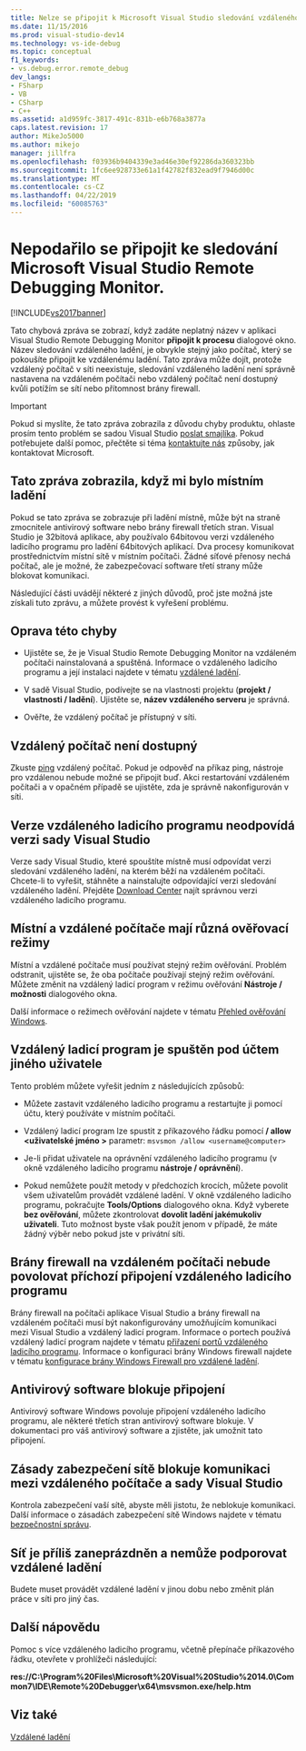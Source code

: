 ```yaml
---
title: Nelze se připojit k Microsoft Visual Studio sledování vzdáleného ladění | Dokumentace Microsoftu
ms.date: 11/15/2016
ms.prod: visual-studio-dev14
ms.technology: vs-ide-debug
ms.topic: conceptual
f1_keywords:
- vs.debug.error.remote_debug
dev_langs:
- FSharp
- VB
- CSharp
- C++
ms.assetid: a1d959fc-3817-491c-831b-e6b768a3877a
caps.latest.revision: 17
author: MikeJo5000
ms.author: mikejo
manager: jillfra
ms.openlocfilehash: f03936b9404339e3ad46e30ef92286da360323bb
ms.sourcegitcommit: 1fc6ee928733e61a1f42782f832ead9f7946d00c
ms.translationtype: MT
ms.contentlocale: cs-CZ
ms.lasthandoff: 04/22/2019
ms.locfileid: "60085763"
---
```

# <a name="unable-to-connect-to-the-microsoft-visual-studio-remote-debugging-monitor"></a>Nepodařilo se připojit ke sledování Microsoft Visual Studio Remote Debugging Monitor.
[!INCLUDE[vs2017banner](../includes/vs2017banner.md)]

Tato chybová zpráva se zobrazí, když zadáte neplatný název v aplikaci Visual Studio Remote Debugging Monitor **připojit k procesu** dialogové okno. Název sledování vzdáleného ladění, je obvykle stejný jako počítač, který se pokoušíte připojit ke vzdálenému ladění. Tato zpráva může dojít, protože vzdálený počítač v síti neexistuje, sledování vzdáleného ladění není správně nastavena na vzdáleném počítači nebo vzdálený počítač není dostupný kvůli potížím se sítí nebo přítomnost brány firewall.  
  
> [!IMPORTANT]
>  Pokud si myslíte, že tato zpráva zobrazila z důvodu chyby produktu, ohlaste prosím tento problém se sadou Visual Studio [poslat smajlíka](http://msdn.microsoft.com/library/5cc9b67a-54d0-41b0-aa8f-80dff4475a6b). Pokud potřebujete další pomoc, přečtěte si téma [kontaktujte nás](../ide/talk-to-us.md) způsoby, jak kontaktovat Microsoft.  
  
## <a name="i-got-this-message-while-i-was-debugging-locally"></a>Tato zpráva zobrazila, když mi bylo místním ladění  
 Pokud se tato zpráva se zobrazuje při ladění místně, může být na straně zmocnitele antivirový software nebo brány firewall třetích stran. Visual Studio je 32bitová aplikace, aby používalo 64bitovou verzi vzdáleného ladicího programu pro ladění 64bitových aplikací. Dva procesy komunikovat prostřednictvím místní sítě v místním počítači. Žádné síťové přenosy nechá počítač, ale je možné, že zabezpečovací software třetí strany může blokovat komunikaci.  
  
 Následující části uvádějí některé z jiných důvodů, proč jste možná jste získali tuto zprávu, a můžete provést k vyřešení problému.  
  
## <a name="to-correct-this-error"></a>Oprava této chyby  
  
- Ujistěte se, že je Visual Studio Remote Debugging Monitor na vzdáleném počítači nainstalovaná a spuštěná. Informace o vzdáleného ladicího programu a její instalaci najdete v tématu [vzdálené ladění](../debugger/remote-debugging.md).  
  
- V sadě Visual Studio, podívejte se na vlastnosti projektu (**projekt / vlastnosti / ladění**). Ujistěte se, **název vzdáleného serveru** je správná.  
  
- Ověřte, že vzdálený počítač je přístupný v síti.  
  
## <a name="the-remote-machine-is-not-reachable"></a>Vzdálený počítač není dostupný  
 Zkuste [ping](https://technet.microsoft.com/library/ee624059\(v=ws.10\).aspx) vzdálený počítač. Pokud je odpověď na příkaz ping, nástroje pro vzdálenou nebude možné se připojit buď. Akci restartování vzdáleném počítači a v opačném případě se ujistěte, zda je správně nakonfigurován v síti.  
  
## <a name="the-version-of-the-remote-debugger-doesnt-match-the-version-of-visual-studio"></a>Verze vzdáleného ladicího programu neodpovídá verzi sady Visual Studio  
 Verze sady Visual Studio, které spouštíte místně musí odpovídat verzi sledování vzdáleného ladění, na kterém běží na vzdáleném počítači. Chcete-li to vyřešit, stáhněte a nainstalujte odpovídající verzi sledování vzdáleného ladění. Přejděte [Download Center](http://www.microsoft.com/download) najít správnou verzi vzdáleného ladicího programu.  
  
## <a name="the-local-and-remote-machines-have-different-authentication-modes"></a>Místní a vzdálené počítače mají různá ověřovací režimy  
 Místní a vzdálené počítače musí používat stejný režim ověřování. Problém odstranit, ujistěte se, že oba počítače používají stejný režim ověřování. Můžete změnit na vzdálený ladicí program v režimu ověřování **Nástroje / možnosti** dialogového okna.  
  
 Další informace o režimech ověřování najdete v tématu [Přehled ověřování Windows](https://technet.microsoft.com/library/hh831472.aspx).  
  
## <a name="the-remote-debugger-is-running-under-a-different-user-account"></a>Vzdálený ladicí program je spuštěn pod účtem jiného uživatele  
 Tento problém můžete vyřešit jedním z následujících způsobů:  
  
- Můžete zastavit vzdáleného ladicího programu a restartujte ji pomocí účtu, který používáte v místním počítači.  
  
- Vzdálený ladicí program lze spustit z příkazového řádku pomocí **/ allow \<uživatelské jméno >** parametr: `msvsmon /allow <username@computer>`  
  
- Je-li přidat uživatele na oprávnění vzdáleného ladicího programu (v okně vzdáleného ladicího programu **nástroje / oprávnění**).  
  
- Pokud nemůžete použít metody v předchozích krocích, můžete povolit všem uživatelům provádět vzdálené ladění. V okně vzdáleného ladicího programu, pokračujte **Tools/Options** dialogového okna. Když vyberete **bez ověřování**, můžete zkontrolovat **dovolit ladění jakémukoliv uživateli**. Tuto možnost byste však použít jenom v případě, že máte žádný výběr nebo pokud jste v privátní síti.  
  
## <a name="the-firewall-on-the-remote-machine-doesnt-allow-incoming-connections-to-the-remote-debugger"></a>Brány firewall na vzdáleném počítači nebude povolovat příchozí připojení vzdáleného ladicího programu  
 Brány firewall na počítači aplikace Visual Studio a brány firewall na vzdáleném počítači musí být nakonfigurovány umožňujícím komunikaci mezi Visual Studio a vzdálený ladicí program. Informace o portech používá vzdálený ladicí program najdete v tématu [přiřazení portů vzdáleného ladicího programu](../debugger/remote-debugger-port-assignments.md). Informace o konfiguraci brány Windows firewall najdete v tématu [konfigurace brány Windows Firewall pro vzdálené ladění](../debugger/configure-the-windows-firewall-for-remote-debugging.md).  
  
## <a name="anti-virus-software-is-blocking-the-connections"></a>Antivirový software blokuje připojení  
 Antivirový software Windows povoluje připojení vzdáleného ladicího programu, ale některé třetích stran antivirový software blokuje. V dokumentaci pro váš antivirový software a zjistěte, jak umožnit tato připojení.  
  
## <a name="network-security-policy-is-blocking-communication-between-the-remote-machine-and-visual-studio"></a>Zásady zabezpečení sítě blokuje komunikaci mezi vzdáleného počítače a sady Visual Studio  
 Kontrola zabezpečení vaší sítě, abyste měli jistotu, že neblokuje komunikaci. Další informace o zásadách zabezpečení sítě Windows najdete v tématu [bezpečnostní správu](https://msdn.microsoft.com/library/windows/desktop/ms721855\(v=vs.85\).aspx).  
  
## <a name="the-network-is-too-busy-to-support-remote-debugging"></a>Síť je příliš zaneprázdněn a nemůže podporovat vzdálené ladění  
 Budete muset provádět vzdálené ladění v jinou dobu nebo změnit plán práce v síti pro jiný čas.  
  
## <a name="more-help"></a>Další nápovědu  
 Pomoc s více vzdáleného ladicího programu, včetně přepínače příkazového řádku, otevřete v prohlížeči následující:  
  
 **res://C:\Program%20Files\Microsoft%20Visual%20Studio%2014.0\Common7\IDE\Remote%20Debugger\x64\msvsmon.exe/help.htm**  
  
## <a name="see-also"></a>Viz také  
 [Vzdálené ladění](../debugger/remote-debugging.md)
